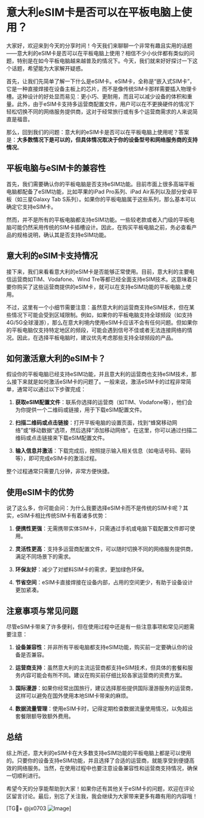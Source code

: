 # 意大利eSIM卡是否可以在平板电脑上使用？

大家好，欢迎来到今天的分享时间！今天我们来聊聊一个非常有趣且实用的话题——意大利的eSIM卡是否可以在平板电脑上使用？相信不少小伙伴都有类似的问题，特别是在如今平板电脑越来越普及的情况下。今天，我们就来好好探讨一下这个话题，希望能为大家解开疑惑。

首先，让我们先简单了解一下什么是eSIM卡。eSIM卡，全称是“嵌入式SIM卡”，它是一种直接焊接在设备主板上的芯片，而不是像传统SIM卡那样需要插入物理卡槽。这种设计的好处显而易见：更小巧、更耐用，而且可以减少设备的体积和重量。此外，由于eSIM卡支持多运营商配置文件，用户可以在不更换硬件的情况下轻松切换不同的网络服务提供商，这对于经常旅行或有多个运营商需求的人来说简直是福音。

那么，回到我们的问题：意大利的eSIM卡是否可以在平板电脑上使用呢？答案是：**大多数情况下是可以的，但具体情况取决于你的设备型号和网络服务商的支持情况**。

## 平板电脑与eSIM卡的兼容性

首先，我们需要确认你的平板电脑是否支持eSIM功能。目前市面上很多高端平板电脑都配备了eSIM功能，比如苹果的iPad Pro系列、iPad Air系列以及部分安卓平板（如三星Galaxy Tab S系列）。如果你的平板电脑属于这些系列，那么基本可以确定它支持eSIM卡。

然而，并不是所有的平板电脑都支持eSIM功能。一些较老款或者入门级的平板电脑可能仍然采用传统的SIM卡插槽设计。因此，在购买平板电脑之前，务必查看产品的规格说明，确认其是否支持eSIM功能。

## 意大利的eSIM卡支持情况

接下来，我们来看看意大利的eSIM卡是否能够正常使用。目前，意大利的主要电信运营商如TIM、Vodafone、Wind Tre等都已经全面支持eSIM技术。这意味着只要你购买了这些运营商提供的eSIM卡，就可以在支持eSIM功能的平板电脑上使用。

不过，这里有一个小细节需要注意：虽然意大利的运营商支持eSIM技术，但在某些情况下可能会受到区域限制。例如，如果你的平板电脑支持全球频段（如支持4G/5G全球漫游），那么在意大利境内使用eSIM卡应该不会有任何问题。但如果你的平板电脑仅支持特定地区的频段，可能会遇到信号不佳或者无法连接网络的情况。因此，在选择平板电脑时，建议优先考虑那些支持全球频段的产品。

## 如何激活意大利的eSIM卡？

假设你的平板电脑已经支持eSIM功能，并且意大利的运营商也支持eSIM技术，那么接下来就是如何激活eSIM卡的问题了。一般来说，激活eSIM卡的过程非常简单，通常可以通过以下步骤完成：

1. **获取eSIM配置文件**：联系你选择的运营商（如TIM、Vodafone等），他们会为你提供一个二维码或链接，用于下载eSIM配置文件。
   
2. **扫描二维码或点击链接**：打开平板电脑的设置页面，找到“蜂窝移动网络”或“移动数据”选项，然后选择“添加移动网络”。在这里，你可以通过扫描二维码或点击链接来下载eSIM配置文件。

3. **输入信息并激活**：下载完成后，按照提示输入相关信息（如电话号码、密码等），即可完成eSIM卡的激活过程。

整个过程通常只需要几分钟，非常方便快捷。

## 使用eSIM卡的优势

说了这么多，你可能会问：为什么我要选择eSIM卡而不是传统的SIM卡呢？其实，eSIM卡相比传统SIM卡有着诸多优势：

1. **便携性更强**：无需携带实体SIM卡，只需通过手机或电脑下载配置文件即可使用。
   
2. **灵活性更高**：支持多运营商配置文件，可以随时切换不同的网络服务提供商，满足不同场景下的需求。

3. **环保友好**：减少了对塑料SIM卡的需求，更加绿色环保。

4. **节省空间**：eSIM卡直接焊接在设备内部，占用的空间更少，有助于设备设计更加紧凑。

## 注意事项与常见问题

尽管eSIM卡带来了许多便利，但在使用过程中还是有一些注意事项和常见问题需要注意：

1. **设备兼容性**：并非所有平板电脑都支持eSIM功能，购买前一定要确认你的设备是否兼容。

2. **运营商支持**：虽然意大利的主流运营商都支持eSIM技术，但具体的套餐和服务内容可能会有所不同。建议在购买前仔细比较各家运营商的资费方案。

3. **国际漫游**：如果你经常出国旅行，建议选择那些提供国际漫游服务的运营商，这样可以避免在国外使用本地SIM卡带来的麻烦。

4. **数据流量管理**：使用eSIM卡时，记得定期检查数据流量使用情况，以免超出套餐限额导致额外费用。

## 总结

综上所述，意大利的eSIM卡在大多数支持eSIM功能的平板电脑上都是可以使用的。只要你的设备支持eSIM功能，并且选择了合适的运营商，就能享受到便捷高效的网络服务。当然，在使用过程中也要注意设备兼容性和运营商支持情况，确保一切顺利进行。

希望今天的分享能帮助到大家！如果你还有其他关于eSIM卡的问题，欢迎在评论区留言讨论。最后，别忘了关注我，我会继续为大家带来更多有趣有用的内容哦！

[TG💪+ @jx0703 ![Image](https://github.com/user-attachments/assets/dbca1d08-cadb-493c-b0ec-ad6f7a83f270)]